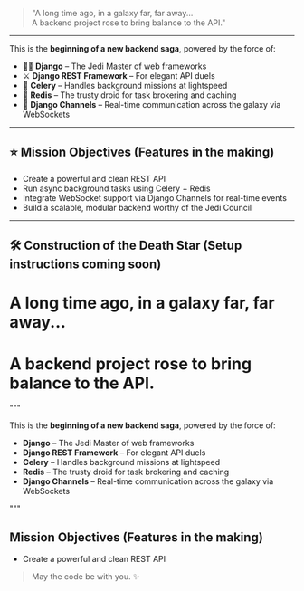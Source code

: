 > "A long time ago, in a galaxy far, far away...  
> A backend project rose to bring balance to the API."

---

This is the **beginning of a new backend saga**, powered by the force of:

- 🧙‍♂️ **Django** – The Jedi Master of web frameworks  
- ⚔️ **Django REST Framework** – For elegant API duels  
- 🔁 **Celery** – Handles background missions at lightspeed  
- 🧠 **Redis** – The trusty droid for task brokering and caching  
- 📡 **Django Channels** – Real-time communication across the galaxy via WebSockets  

---

## ⭐ Mission Objectives (Features in the making)

- Create a powerful and clean REST API
- Run async background tasks using Celery + Redis
- Integrate WebSocket support via Django Channels for real-time events
- Build a scalable, modular backend worthy of the Jedi Council

---

## 🛠️ Construction of the Death Star (Setup instructions coming soon)
# A long time ago, in a galaxy far, far away...  
# A backend project rose to bring balance to the API.

"""

This is the **beginning of a new backend saga**, powered by the force of:

- **Django** – The Jedi Master of web frameworks  
- **Django REST Framework** – For elegant API duels  
- **Celery** – Handles background missions at lightspeed  
- **Redis** – The trusty droid for task brokering and caching  
- **Django Channels** – Real-time communication across the galaxy via WebSockets  

"""

## Mission Objectives (Features in the making)

* Create a powerful and clean REST API
> May the code be with you. ✨